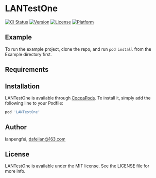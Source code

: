 # LANTestOne

[![CI Status](http://img.shields.io/travis/lanpengfei/LANTestOne.svg?style=flat)](https://travis-ci.org/lanpengfei/LANTestOne)
[![Version](https://img.shields.io/cocoapods/v/LANTestOne.svg?style=flat)](http://cocoapods.org/pods/LANTestOne)
[![License](https://img.shields.io/cocoapods/l/LANTestOne.svg?style=flat)](http://cocoapods.org/pods/LANTestOne)
[![Platform](https://img.shields.io/cocoapods/p/LANTestOne.svg?style=flat)](http://cocoapods.org/pods/LANTestOne)

## Example

To run the example project, clone the repo, and run `pod install` from the Example directory first.

## Requirements

## Installation

LANTestOne is available through [CocoaPods](http://cocoapods.org). To install
it, simply add the following line to your Podfile:

```ruby
pod 'LANTestOne'
```

## Author

lanpengfei, dafeilan@163.com

## License

LANTestOne is available under the MIT license. See the LICENSE file for more info.
